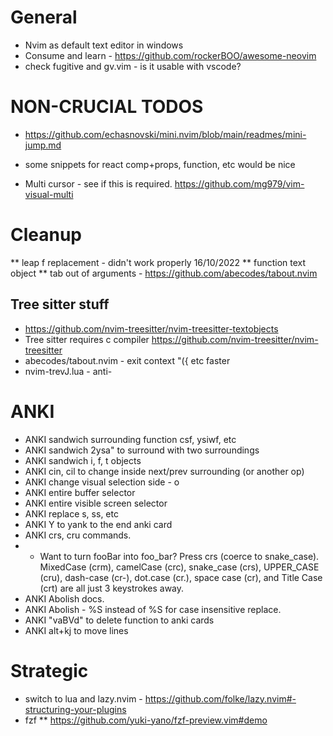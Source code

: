 # General
* Nvim as default text editor in windows
* Consume and learn - https://github.com/rockerBOO/awesome-neovim
* check fugitive and gv.vim - is it usable with vscode?

# NON-CRUCIAL TODOS 

* https://github.com/echasnovski/mini.nvim/blob/main/readmes/mini-jump.md
* some snippets for react comp+props, function, etc would be nice

* Multi cursor - see if this is required. https://github.com/mg979/vim-visual-multi

# Cleanup

** leap f replacement - didn't work properly 16/10/2022
** function text object
** tab out of arguments - https://github.com/abecodes/tabout.nvim


## Tree sitter stuff 
* https://github.com/nvim-treesitter/nvim-treesitter-textobjects
* Tree sitter requires c compiler https://github.com/nvim-treesitter/nvim-treesitter
* abecodes/tabout.nvim - exit context "({ etc faster
* nvim-trevJ.lua - anti-<S-J>


# ANKI

* ANKI sandwich surrounding function csf, ysiwf, etc
* ANKI sandwich 2ysa" to surround with two surroundings
* ANKI sandwich i, f, t objects
* ANKI cin<surrounding>, cil<surrounding> to change inside next/prev surrounding (or another op)
* ANKI change visual selection side - o
* ANKI entire buffer selector
* ANKI entire visible screen selector
* ANKI replace <leader>s, <leader><leader>ss, etc
* ANKI Y to yank to the end anki card
* ANKI crs, cru commands.
* * Want to turn fooBar into foo_bar? Press crs (coerce to snake_case). MixedCase (crm), camelCase (crc), snake_case (crs), UPPER_CASE (cru), dash-case (cr-), dot.case (cr.), space case (cr<space>), and Title Case (crt) are all just 3 keystrokes away.
* ANKI Abolish docs.
* ANKI Abolish - %S instead of %S for case insensitive replace.
* ANKI "vaBVd" to delete function to anki cards
* ANKI alt+kj to move lines

# Strategic 

* switch to lua and lazy.nvim - https://github.com/folke/lazy.nvim#-structuring-your-plugins
* fzf 
** https://github.com/yuki-yano/fzf-preview.vim#demo